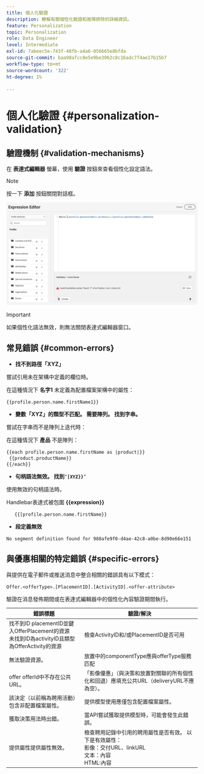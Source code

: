 ```yaml
---
title: 個人化驗證
description: 瞭解有關個性化驗證和故障排除的詳細資訊。
feature: Personalization
topic: Personalization
role: Data Engineer
level: Intermediate
exl-id: 7abeec5e-743f-48fb-a4a6-056665e8bfda
source-git-commit: baa98afcc8e5e9be3062c8c16adc7f4ae17b15b7
workflow-type: tm+mt
source-wordcount: '322'
ht-degree: 1%

---
```


# 個人化驗證 {#personalization-validation}

## 驗證機制 {#validation-mechanisms}

在 **表達式編輯器** 螢幕，使用 **驗證** 按鈕來查看個性化設定語法。

>[!NOTE]
> 按一下 **添加** 按鈕關閉對話框。

![](assets/perso_validation1.png)

>[!IMPORTANT]
> 如果個性化語法無效，則無法關閉表達式編輯器窗口。

## 常見錯誤 {#common-errors}

* **找不到路徑「XYZ」**

嘗試引用未在架構中定義的欄位時。

在這種情況下 **名字1** 未定義為配置檔案架構中的屬性：

```
{{profile.person.name.firstName1}}
```

* **變數「XYZ」的類型不匹配。 需要陣列。 找到字串。**

嘗試在字串而不是陣列上迭代時：

在這種情況下 **產品** 不是陣列：

```
{{each profile.person.name.firstName as |product|}}
 {{product.productName}}
{{/each}}
```

* **句柄語法無效。 找到`‘[XYZ}}’`**

使用無效的句柄語法時。

Handlebar表達式被包圍 **{{expression}}**

```
   {{[profile.person.name.firstName}}
```

* **段定義無效**

```
No segment definition found for 988afe9f0-d4ae-42c8-a0be-8d90e66e151
```

## 與優惠相關的特定錯誤 {#specific-errors}

與提供在電子郵件或推送消息中整合相關的錯誤具有以下模式：

```
Offer.<offerType>.[PlacementID].[ActivityID].<offer-attribute>
```

驗證在消息發佈期間或在表達式編輯器中的個性化內容驗證期間執行。

<table> 
 <thead> 
  <tr> 
   <th> 錯誤標題<br /> </th> 
   <th> 驗證/解決 <br /> </th> 
  </tr> 
 </thead> 
 <tbody> 
  <tr> 
   <td>找不到ID placementID並鍵入OfferPlacement的資源 <br/>
未找到ID為activityID且類型為OfferActivity的資源<br/></td> 
   <td>檢查ActivityID和/或PlacementID是否可用</td> 
  </tr> 
   <tr> 
   <td>無法驗證資源。</td> 
   <td>放置中的componentType應與offerType服務匹配</td> 
  </tr> 
   <tr> 
   <td>offer offerId中不存在公共URL。</td> 
   <td>「影像優惠」（與決策和放置對關聯的所有個性化和回退）應填充公共URL（deliveryURL不應為空）。</td> 
  </tr> 
  <tr> 
   <td>該決定（以前稱為聘用活動）包含非配置檔案屬性。</td> 
   <td>提供模型使用應僅包含配置檔案屬性。</td> 
  </tr> 
  <tr> 
   <td>獲取決策用法時出錯。</td> 
   <td>當API嘗試獲取提供模型時，可能會發生此錯誤。</td> 
  </tr>
  <tr> 
   <td>提供屬性提供屬性無效。</td> 
   <td>檢查聘用記錄中引用的聘用屬性是否有效。 以下是有效屬性： <br/>
影像：交付URL、linkURL<br/>
文本：內容<br/>
HTML:內容<br/></td> 
  </tr> 
 </tbody> 
</table>
